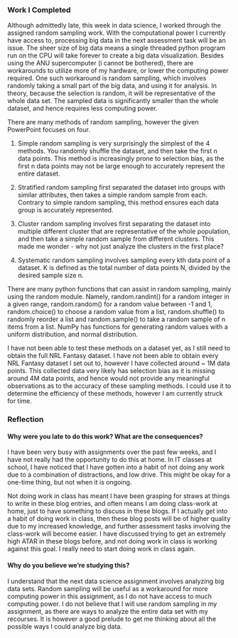 
### Work I Completed

Although admittedly late, this week in data science, I worked through the assigned random sampling work. With the computational power I currently have access to, processing big data in the next assessment task will be an issue. The sheer size of big data means a single threaded python program run on the CPU will take forever to create a big data visualization. Besides using the ANU supercomputer (i cannot be bothered), there are workarounds to utilize more of my hardware, or lower the computing power required. One such workaround is random sampling, which involves randomly taking a small part of the big data, and using it for analysis. In theory, because the selection is random, it will be representative of the whole data set. The sampled data is significantly smaller than the whole dataset, and hence requires less computing power. 

There are many methods of random sampling, however the given PowerPoint focuses on four.

1. Simple random sampling is very surprisingly the simplest of the 4 methods. You randomly shuffle the dataset, and then take the first n data points. This method is increasingly prone to selection bias, as the first n data points may not be large enough to accurately represent the entire dataset.

2. Stratified random sampling first separated the dataset into groups with similar attributes, then takes a simple random sample from each. Contrary to simple random sampling, this method ensures each data group is accurately represented.

3. Cluster random sampling involves first separating the dataset into multiple different cluster that are representative of the whole population, and then take a simple random sample from different clusters. This made me wonder - why not just analyze the clusters in the first place?

4. Systematic random sampling involves sampling every kth data point of a dataset. K is defined as the total number of data points N, divided by the desired sample size n. 

There are many python functions that can assist in random sampling, mainly using the random module. Namely, random.randint() for a random integer in a given range, random.random() for a random value between -1 and 1, random.choice() to choose a random value from a list, random.shuffle() to randomly reorder a list and random.sample() to take a random sample of n items from a list. NumPy has functions for generating random values with a uniform distribution, and normal distribution.

I have not been able to test these methods on a dataset yet, as I still need to obtain the full NRL Fantasy dataset. I have not been able to obtain every NRL Fantasy dataset I set out to, however I have collected around ~ 1M data points. This collected data very likely has selection bias as it is missing around 4M data points, and hence would not provide any meaningful observations as to the accuracy of these sampling methods. I could use it to determine the efficiency of these methods, however I am currently struck for time.

### Reflection

#### Why were you late to do this work? What are the consequences?

I have been very busy with assignments over the past few weeks, and I have not really had the opportunity to do this at home. In IT classes at school, I have noticed that I have gotten into a habit of not doing any work due to a combination of distractions, and low drive. This might be okay for a one-time thing, but not when it is ongoing. 

Not doing work in class has meant I have been grasping for straws at things to write in these blog entries, and often means I am doing class-work at home, just to have something to discuss in these blogs. If I actually get into a habit of doing work in class, then these blog posts will be of higher quality due to my increased knowledge, and further assessment tasks involving the class-work will become easier. I have discussed trying to get an extremely high ATAR in these blogs before, and not doing work in class is working against this goal. I really need to start doing work in class again.

#### Why do you believe we’re studying this?

I understand that the next data science assignment involves analyzing big data sets. Random sampling will be useful as a workaround for more computing power in this assignment, as I do not have access to much computing power. I do not believe that I will use random sampling in my assignment, as there are ways to analyze the entire data set with my recourses. It is however a good prelude to get me thinking about all the possible ways I could analyze big data.



